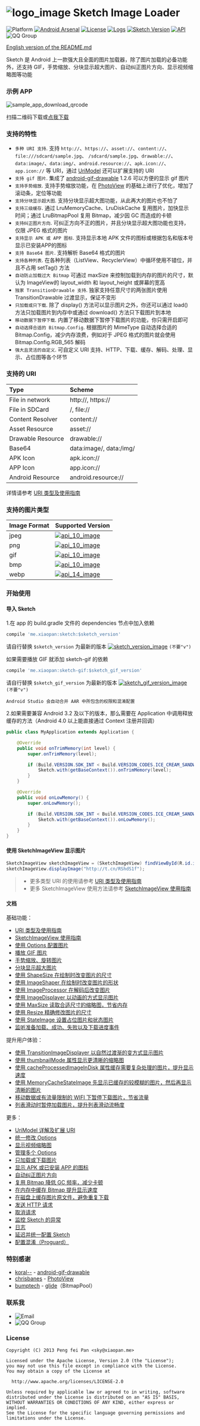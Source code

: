 # ![logo_image] Sketch Image Loader

![Platform][platform_image]
[![Android Arsenal][android_arsenal_image]][android_arsenal_link]
[![License][license_image]][license_link]
[![Logs][logs_image]][logs_link]
[![Sketch Version][sketch_version_image]][sketch_version_link]
[![API][api_10_image]][api_10_link]
![QQ Group][qq_group_image]

[English version of the README.md](README_EN.md)

Sketch 是 Android 上一款强大且全面的图片加载器，除了图片加载的必备功能外，还支持 GIF，手势缩放、分块显示超大图片、自动纠正图片方向、显示视频缩略图等功能

### 示例 APP

![sample_app_download_qrcode]

扫描二维码下载或[点我下载][sample_app_download_link]

### 支持的特性

* `多种 URI 支持`. 支持 `http://`、`https://`、`asset://`、`content://`、`file:///sdcard/sample.jpg`、 `/sdcard/sample.jpg`、`drawable://`、`data:image/`、`data:img/`、`android.resource://`、`apk.icon://`、`app.icon://` 等 URI，通过 [UriModel] 还可以扩展支持的 URI
* `支持 gif 图片`. 集成了 [android-gif-drawable] 1.2.6 可以方便的显示 gif 图片
* `支持手势缩放`. 支持手势缩放功能，在 [PhotoView] 的基础上进行了优化，增加了滚动条，定位等功能
* `支持分块显示超大图`. 支持分块显示超大图功能，从此再大的图片也不怕了
* `支持三级缓存`. 通过 LruMemoryCache、LruDiskCache 复用图片，加快显示时间；通过 LruBitmapPool 复用 Bitmap，减少因 GC 而造成的卡顿
* `支持纠正图片方向`. 可纠正方向不正的图片，并且分块显示超大图功能也支持，仅限 JPEG 格式的图片
* `支持显示 APK 或 APP 图标`. 支持显示本地 APK 文件的图标或根据包名和版本号显示已安装APP的图标
* `支持 Base64 图片`. 支持解析 Base64 格式的图片
* `支持各种列表`. 在各种列表（ListView、RecyclerView）中循环使用不错位，并且不占用 setTag() 方法
* `自动防止加载过大 Bitmap` 可通过 maxSize 来控制加载到内存的图片的尺寸，默认为 ImageView的 layout_width 和 layout_height 或屏幕的宽高
* `独家 TransitionDrawable 支持`. 独家支持任意尺寸的两张图片使用 TransitionDrawable 过渡显示，保证不变形
* `只加载或只下载`. 除了 display() 方法可以显示图片之外，你还可以通过 load() 方法只加载图片到内存中或通过 download() 方法只下载图片到本地
* `移动数据下暂停下载`. 内置了移动数据下暂停下载图片的功能，你只需开启即可
* `自动选择合适的 Bitmap.Config`. 根据图片的 MimeType 自动选择合适的 Bitmap.Config，减少内存浪费，例如对于 JPEG 格式的图片就会使用 Bitmap.Config.RGB_565 解码
* `强大且灵活的自定义`. 可自定义 URI 支持、HTTP、下载、缓存、解码、处理、显示、占位图等各个环节

### 支持的 URI

|Type|Scheme|
|:---|:---|
|File in network|http://, https:// |
|File in SDCard|/, file:// |
|Content Resolver|content://|
|Asset Resource|asset:// |
|Drawable Resource|drawable:// |
|Base64|data:image/, data:/img/ |
|APK Icon|apk.icon:// |
|APP Icon|app.icon:// |
|Android Resource|android.resource:// |

详情请参考 [URI 类型及使用指南][uri]

### 支持的图片类型

|Image Format|Supported Version|
|:---|:---|
|jpeg|[![api_10_image]][api_10_link]|
|png|[![api_10_image]][api_10_link]|
|gif|[![api_10_image]][api_10_link]|
|bmp|[![api_10_image]][api_10_link]|
|webp|[![api_14_image]][api_14_link]|

### 开始使用

#### 导入 Sketch

1.在 app 的 build.gradle 文件的 dependencies 节点中加入依赖

```groovy
compile 'me.xiaopan:sketch:$sketch_version'
```

请自行替换 `$sketch_version` 为最新的版本 [![sketch_version_image]][sketch_version_link] `(不要"v")`

如果需要播放 GIF 就添加 sketch-gif 的依赖

```groovy
compile 'me.xiaopan:sketch-gif:$sketch_gif_version'
```

请自行替换 `$sketch_gif_version` 为最新的版本 [![sketch_gif_version_image]][sketch_gif_version_link] `(不要"v")`

`Android Studio 会自动合并 AAR 中所包含的权限和混淆配置`

2.如果需要兼容 Android 3.2 及以下的版本，那么需要在 Application 中调用释放缓存的方法（Android 4.0 以上能直接通过 Context 注册并回调）

```java
public class MyApplication extends Application {    

    @Override
    public void onTrimMemory(int level) {
        super.onTrimMemory(level);

        if (Build.VERSION.SDK_INT < Build.VERSION_CODES.ICE_CREAM_SANDWICH) {
            Sketch.with(getBaseContext()).onTrimMemory(level);
        }
    }

    @Override
    public void onLowMemory() {
        super.onLowMemory();

        if (Build.VERSION.SDK_INT < Build.VERSION_CODES.ICE_CREAM_SANDWICH) {
            Sketch.with(getBaseContext()).onLowMemory();
        }
    }
}
```

#### 使用 SketchImageView 显示图片

```java
SketchImageView sketchImageView = (SketchImageView) findViewById(R.id.image_main);
sketchImageView.displayImage("http://t.cn/RShdS1f");
```

>* 更多类型 URI 的使用请参考 [URI 类型及使用指南][uri]
>* 更多 SketchImageView 使用方法请参考 [SketchImageView 使用指南][sketch_image_view]

#### 文档

基础功能：
* [URI 类型及使用指南][uri]
* [SketchImageView 使用指南][sketch_image_view]
* [使用 Options 配置图片][options]
* [播放 GIF 图片][play_gif_image]
* [手势缩放、旋转图片][zoom]
* [分块显示超大图片][huge_image]
* [使用 ShapeSize 在绘制时改变图片的尺寸][shape_size]
* [使用 ImageShaper 在绘制时改变图片的形状][image_shaper]
* [使用 ImageProcessor 在解码后改变图片][image_processor]
* [使用 ImageDisplayer 以动画的方式显示图片][image_displayer]
* [使用 MaxSize 读取合适尺寸的缩略图，节省内存][max_size]
* [使用 Resize 精确修改图片的尺寸][resize]
* [使用 StateImage 设置占位图片和状态图片][state_image]
* [监听准备加载、成功、失败以及下载进度事件][listener]

提升用户体验：
* [使用 TransitionImageDisplayer 以自然过渡渐的变方式显示图片][transition_image_displayer]
* [使用 thumbnailMode 属性显示更清晰的缩略图][thumbnail_mode]
* [使用 cacheProcessedImageInDisk 属性缓存需要复杂处理的图片，提升显示速度][cache_processed_image_in_disk]
* [使用 MemoryCacheStateImage 先显示已缓存的较模糊的图片，然后再显示清晰的图片][memory_cache_state_image]
* [移动数据或有流量限制的 WIFI 下暂停下载图片，节省流量][pause_download]
* [列表滑动时暂停加载图片，提升列表滑动流畅度][pause_load]

更多：
* [UriModel 详解及扩展 URI][uri_model]
* [统一修改 Options][options_filter]
* [显示视频缩略图][display_video_thumbnail]
* [管理多个 Options][options_manage]
* [只加载或下载图片][load_and_download]
* [显示 APK 或已安装 APP 的图标][display_apk_or_app_icon]
* [自动纠正图片方向][correct_image_orientation]
* [复用 Bitmap 降低 GC 频率，减少卡顿][bitmap_pool]
* [在内存中缓存 Bitmap 提升显示速度][memory_cache]
* [在磁盘上缓存图片原文件，避免重复下载][disk_cache]
* [发送 HTTP 请求][http_stack]
* [取消请求][cancel_request]
* [监控 Sketch 的异常][error_tracker]
* [日志][log]
* [延迟并统一配置 Sketch][initializer]
* [配置混淆（Proguard）][proguard_config]

### 特别感谢

* [koral--] - [android-gif-drawable]
* [chrisbanes] - [PhotoView]
* [bumptech] - [glide]（BitmapPool）

### 联系我

* ![Email][email_image]
* ![QQ Group][qq_group_image]

### License
    Copyright (C) 2013 Peng fei Pan <sky@xiaopan.me>

    Licensed under the Apache License, Version 2.0 (the "License");
    you may not use this file except in compliance with the License.
    You may obtain a copy of the License at

      http://www.apache.org/licenses/LICENSE-2.0

    Unless required by applicable law or agreed to in writing, software
    distributed under the License is distributed on an "AS IS" BASIS,
    WITHOUT WARRANTIES OR CONDITIONS OF ANY KIND, either express or implied.
    See the License for the specific language governing permissions and
    limitations under the License.


[qq_group_image]: https://img.shields.io/badge/QQ%E4%BA%A4%E6%B5%81%E7%BE%A4-529630740-red.svg

[logo_image]: docs/res/logo.png
[platform_image]: https://img.shields.io/badge/Platform-Android-brightgreen.svg
[android_arsenal_image]: https://img.shields.io/badge/Android%20Arsenal-Sketch-orange.svg?style=true
[android_arsenal_link]: https://android-arsenal.com/details/1/4165
[license_image]: https://img.shields.io/badge/License-Apache%202-blue.svg
[license_link]: https://www.apache.org/licenses/LICENSE-2.0
[logs_image]: https://img.shields.io/github/release/panpf/sketch.svg?label=Logs&colorB=4AC41C
[logs_link]: https://github.com/panpf/sketch/releases
[sketch_version_image]: https://img.shields.io/github/release/panpf/sketch.svg?label=JCenter&colorB=4AC41C
[sketch_version_link]: https://bintray.com/xiaopansky/maven/sketch/_latestVersion#files
[sketch_gif_version_image]: https://img.shields.io/github/release/panpf/sketch.svg?label=JCenter&colorB=4AC41C
[sketch_gif_version_link]: https://bintray.com/xiaopansky/maven/sketch-gif/_latestVersion#files
[api_10_image]: https://img.shields.io/badge/API-10%2B-orange.svg
[api_10_link]: https://android-arsenal.com/api?level=10
[api_14_image]: https://img.shields.io/badge/API-14%2B-blue.svg
[api_14_link]: https://android-arsenal.com/api?level=14
[email_image]: https://img.shields.io/badge/Email-sky@panpf.me-red.svg

[sample_app_download_qrcode]: docs/sketch-sample.png
[sample_app_download_link]: docs/sketch-sample.apk
[UriModel]: sketch/src/main/java/me/xiaopan/sketch/uri/UriModel.java

[uri]: docs/wiki/uri.md
[sketch_image_view]: docs/wiki/sketch_image_view.md
[options]: docs/wiki/options.md
[options_manage]: docs/wiki/options_manage.md
[load_and_download]: docs/wiki/load_and_download.md
[play_gif_image]: docs/wiki/play_gif_image.md
[zoom]: docs/wiki/zoom.md
[huge_image]: docs/wiki/huge_image.md
[shape_size]: docs/wiki/shape_size.md
[image_shaper]: docs/wiki/image_shaper.md
[image_processor]: docs/wiki/image_processor.md
[image_displayer]: docs/wiki/image_displayer.md
[max_size]: docs/wiki/max_size.md
[resize]: docs/wiki/resize.md
[state_image]: docs/wiki/state_image.md

[transition_image_displayer]: docs/wiki/transition_image_displayer.md
[thumbnail_mode]: docs/wiki/thumbnail_mode.md
[cache_processed_image_in_disk]: docs/wiki/cache_processed_image_in_disk.md
[pause_download]: docs/wiki/pause_download.md
[pause_load]: docs/wiki/pause_load.md
[display_apk_or_app_icon]: docs/wiki/display_apk_or_app_icon.md
[memory_cache_state_image]: docs/wiki/memory_cache_state_image.md

[uri_model]: docs/wiki/uri_model.md
[display_video_thumbnail]: docs/wiki/display_video_thumbnail.md

[correct_image_orientation]: docs/wiki/correct_image_orientation.md
[bitmap_pool]: docs/wiki/bitmap_pool.md
[memory_cache]: docs/wiki/memory_cache.md
[disk_cache]: docs/wiki/disk_cache.md
[http_stack]: docs/wiki/http_stack.md
[listener]: docs/wiki/listener.md
[cancel_request]: docs/wiki/cancel_request.md
[error_tracker]: docs/wiki/error_tracker.md
[log]: docs/wiki/log.md
[initializer]: docs/wiki/initializer.md
[proguard_config]: docs/wiki/proguard_config.md
[options_filter]: docs/wiki/options_filter.md

[koral--]: https://github.com/koral--
[android-gif-drawable]: https://github.com/koral--/android-gif-drawable
[chrisbanes]: https://github.com/chrisbanes
[PhotoView]: https://github.com/chrisbanes/PhotoView
[bumptech]: https://github.com/bumptech
[glide]: https://github.com/bumptech/glide
